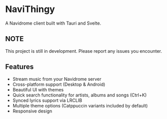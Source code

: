 # NaviThingy

A Navidrome client built with Tauri and Svelte.

## NOTE

This project is still in development. Please report any issues you encounter.

## Features

- Stream music from your Navidrome server
- Cross-platform support (Desktop & Android)
- Beautiful UI with themes
- Quick search functionality for artists, albums and songs (Ctrl+K)
- Synced lyrics support via LRCLIB
- Multiple theme options (Catppuccin variants included by default)
- Responsive design
